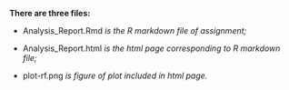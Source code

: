 **There are three files:**

- Analysis_Report.Rmd *is the R markdown file of assignment;*

- Analysis_Report.html *is the html page corresponding to R markdown file;*

- plot-rf.png *is figure of plot included in html page.*
